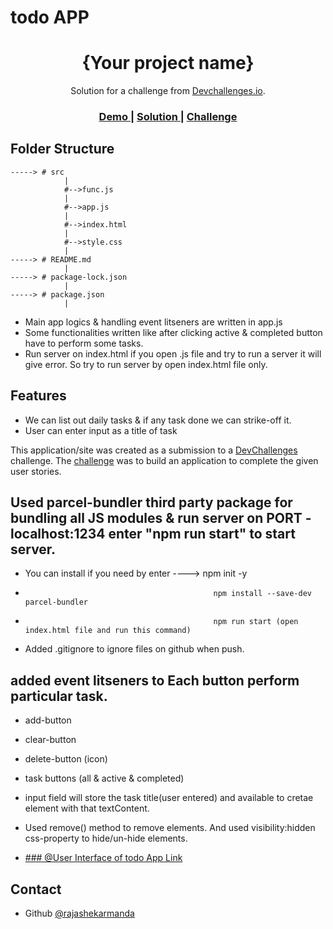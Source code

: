 # todo APP

<h1 align="center">{Your project name}</h1>

<div align="center">
   Solution for a challenge from  <a href="http://devchallenges.io" target="_blank">Devchallenges.io</a>.
</div>

<div align="center">
  <h3>
    <a href="https://rajashekarmandatodoapp.netlify.app/">
      Demo
    </a>
    <span> | </span>
    <a href="https://github.com/Rajashekarmanda/todosApp.git">
      Solution
    </a>
    <span> | </span>
    <a href="https://www.figma.com/file/SClDA1weEGA3Mo8Is8Sbf2/todo?node-id=0-1&t=PXUdB6qboaGptbLX-0">
      Challenge
    </a>
  </h3>
</div>


## Folder Structure
    
    -----> # src
                |
                #-->func.js
                |
                #-->app.js
                |
                #-->index.html
                |
                #-->style.css
                |
    -----> # README.md
                |
    -----> # package-lock.json
                |
    -----> # package.json
                |

* Main app logics & handling event litseners are written in app.js
* Some functionalities written like after clicking active & completed button have to perform some tasks.
* Run server on index.html if you open .js file and try to run a server it will give error. So try to run server by open index.html file only.

## Features
* We can list out daily tasks & if any task done we can strike-off it. 
* User can enter input as a title of task

This application/site was created as a submission to a [DevChallenges](https://devchallenges.io/challenges) challenge. The [challenge](https://devchallenges.io/challenges/hH6PbOHBdPm6otzw2De5) was to build an application to complete the given user stories.

## Used parcel-bundler third party package for bundling all JS modules & run server on PORT - localhost:1234 enter "npm run start" to start server.
* You can install if you need by enter ----> npm init -y  
*                                               npm install --save-dev parcel-bundler
*                                               npm run start (open index.html file and run this command)

* Added .gitignore to ignore files on github when push.

## added event litseners to Each button perform particular task.
* add-button
* clear-button
* delete-button (icon)
* task buttons (all & active & completed) 

* input field will store the task title(user entered) and available to cretae element with that textContent.

* Used remove() method to remove elements. And used visibility:hidden css-property to hide/un-hide elements.

* <a href="resource/Screenshot from 2023-03-21 16-06-22.png">### @User Interface of todo App Link</a>


## Contact

* Github [@rajashekarmanda](https://github.com/Rajashekarmanda)
